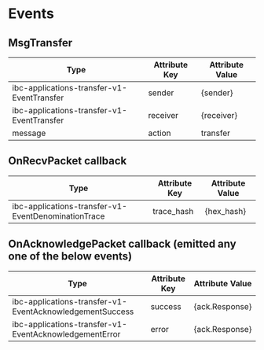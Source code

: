 <!--
order: 5
-->

# Events

## MsgTransfer

| Type                                       | Attribute Key | Attribute Value |
|--------------------------------------------|---------------|-----------------|
| ibc-applications-transfer-v1-EventTransfer | sender        | {sender}        |
| ibc-applications-transfer-v1-EventTransfer | receiver      | {receiver}      |
| message                                    | action        | transfer        |

## OnRecvPacket callback

| Type                                                | Attribute Key | Attribute Value |
|-----------------------------------------------------|---------------|-----------------|
| ibc-applications-transfer-v1-EventDenominationTrace | trace_hash    | {hex_hash}      |

## OnAcknowledgePacket callback (emitted any one of the below events)

| Type                                                     | Attribute Key | Attribute Value   |
|----------------------------------------------------------|---------------|-------------------|
| ibc-applications-transfer-v1-EventAcknowledgementSuccess | success       | {ack.Response}    |
| ibc-applications-transfer-v1-EventAcknowledgementError   | error         | {ack.Response}    |
